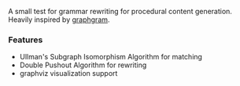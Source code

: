 A small test for grammar rewriting for procedural content generation.
Heavily inspired by [graphgram](https://github.com/ihh/graphgram).

### Features
* Ullman's Subgraph Isomorphism Algorithm for matching
* Double Pushout Algorithm for rewriting
* graphviz visualization support
